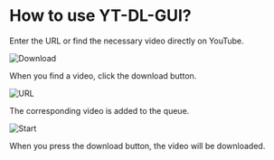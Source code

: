 How to use YT-DL-GUI?
===

Enter the URL or find the necessary video directly on YouTube.

![Download](http://localhost:3000/yt-dl-gui/md/images/url.png)

When you find a video, click the download button.

![URL](http://localhost:3000/yt-dl-gui/md/images/select_video.png)

The corresponding video is added to the queue.

![Start](http://localhost:3000/yt-dl-gui/md/images/start_download.png)

When you press the download button, the video will be downloaded.




